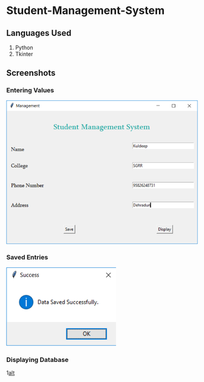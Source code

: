 # Student-Management-System


## Languages Used
1. Python
2. Tkinter


## Screenshots

### Entering Values
![alt](https://github.com/vibhuti03/Student-Management-System/blob/master/Entry.png)

### Saved Entries
![alt](https://github.com/vibhuti03/Student-Management-System/blob/master/Savesuccess.png)

### Displaying Database
1[alt](https://github.com/vibhuti03/Student-Management-System/blob/master/Display.png)
